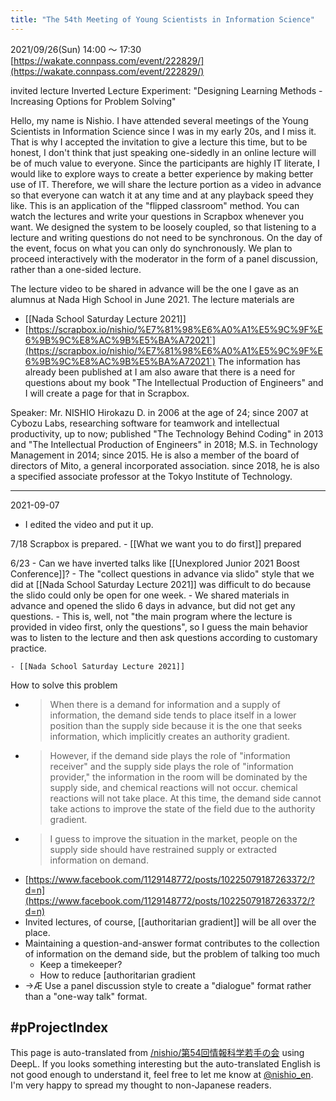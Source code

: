 ```yaml
---
title: "The 54th Meeting of Young Scientists in Information Science"
---
```


2021/09/26(Sun) 14:00 〜 17:30 [https://wakate.connpass.com/event/222829/](https://wakate.connpass.com/event/222829/)

invited lecture
Inverted Lecture Experiment: "Designing Learning Methods - Increasing Options for Problem Solving"

Hello, my name is Nishio. I have attended several meetings of the Young Scientists in Information Science since I was in my early 20s, and I miss it.
That is why I accepted the invitation to give a lecture this time, but to be honest, I don't think that just speaking one-sidedly in an online lecture will be of much value to everyone. Since the participants are highly IT literate, I would like to explore ways to create a better experience by making better use of IT.
Therefore, we will share the lecture portion as a video in advance so that everyone can watch it at any time and at any playback speed they like. This is an application of the "flipped classroom" method.
You can watch the lectures and write your questions in Scrapbox whenever you want. We designed the system to be loosely coupled, so that listening to a lecture and writing questions do not need to be synchronous.
On the day of the event, focus on what you can only do synchronously. We plan to proceed interactively with the moderator in the form of a panel discussion, rather than a one-sided lecture.

The lecture video to be shared in advance will be the one I gave as an alumnus at Nada High School in June 2021. The lecture materials are
- [[Nada School Saturday Lecture 2021]]
- [https://scrapbox.io/nishio/%E7%81%98%E6%A0%A1%E5%9C%9F%E6%9B%9C%E8%AC%9B%E5%BA%A72021`](https://scrapbox.io/nishio/%E7%81%98%E6%A0%A1%E5%9C%9F%E6%9B%9C%E8%AC%9B%E5%BA%A72021`)
The information has already been published at
I am also aware that there is a need for questions about my book "The Intellectual Production of Engineers" and I will create a page for that in Scrapbox.

Speaker: Mr. NISHIO Hirokazu
D. in 2006 at the age of 24; since 2007 at Cybozu Labs, researching software for teamwork and intellectual productivity, up to now; published "The Technology Behind Coding" in 2013 and "The Intellectual Production of Engineers" in 2018; M.S. in Technology Management in 2014; since 2015. He is also a member of the board of directors of Mito, a general incorporated association. since 2018, he is also a specified associate professor at the Tokyo Institute of Technology.


---
2021-09-07
- I edited the video and put it up.



7/18
Scrapbox is prepared.
    - [[What we want you to do first]] prepared

6/23
    - Can we have inverted talks like [[Unexplored Junior 2021 Boost Conference]]?
    - The "collect questions in advance via slido" style that we did at [[Nada School Saturday Lecture 2021]] was difficult to do because the slido could only be open for one week.
    - We shared materials in advance and opened the slido 6 days in advance, but did not get any questions.
    - This is, well, not "the main program where the lecture is provided in video first, only the questions", so I guess the main behavior was to listen to the lecture and then ask questions according to customary practice.

    - [[Nada School Saturday Lecture 2021]]

How to solve this problem
- > When there is a demand for information and a supply of information, the demand side tends to place itself in a lower position than the supply side because it is the one that seeks information, which implicitly creates an authority gradient.
- >  However, if the demand side plays the role of "information receiver" and the supply side plays the role of "information provider," the information in the room will be dominated by the supply side, and chemical reactions will not occur. chemical reactions will not take place. At this time, the demand side cannot take actions to improve the state of the field due to the authority gradient.
- >  I guess to improve the situation in the market, people on the supply side should have restrained supply or extracted information on demand.
- [https://www.facebook.com/1129148772/posts/10225079187263372/?d=n](https://www.facebook.com/1129148772/posts/10225079187263372/?d=n)
- Invited lectures, of course, [[authoritarian gradient]] will be all over the place.
- Maintaining a question-and-answer format contributes to the collection of information on the demand side, but the problem of talking too much
    - Keep a timekeeper?
    - How to reduce [authoritarian gradient
- →Æ Use a panel discussion style to create a "dialogue" format rather than a "one-way talk" format.

#pProjectIndex
---
This page is auto-translated from [/nishio/第54回情報科学若手の会](https://scrapbox.io/nishio/第54回情報科学若手の会) using DeepL. If you looks something interesting but the auto-translated English is not good enough to understand it, feel free to let me know at [@nishio_en](https://twitter.com/nishio_en). I'm very happy to spread my thought to non-Japanese readers.